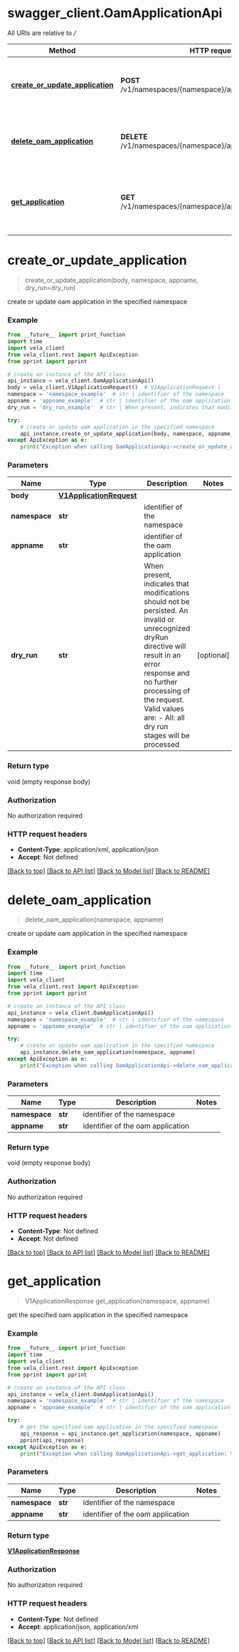 # swagger_client.OamApplicationApi

All URIs are relative to */*

Method | HTTP request | Description
------------- | ------------- | -------------
[**create_or_update_application**](OamApplicationApi.md#create_or_update_application) | **POST** /v1/namespaces/{namespace}/applications/{appname} | create or update oam application in the specified namespace
[**delete_oam_application**](OamApplicationApi.md#delete_oam_application) | **DELETE** /v1/namespaces/{namespace}/applications/{appname} | create or update oam application in the specified namespace
[**get_application**](OamApplicationApi.md#get_application) | **GET** /v1/namespaces/{namespace}/applications/{appname} | get the specified oam application in the specified namespace

# **create_or_update_application**
> create_or_update_application(body, namespace, appname, dry_run=dry_run)

create or update oam application in the specified namespace

### Example

```python
from __future__ import print_function
import time
import vela_client
from vela_client.rest import ApiException
from pprint import pprint

# create an instance of the API class
api_instance = vela_client.OamApplicationApi()
body = vela_client.V1ApplicationRequest()  # V1ApplicationRequest | 
namespace = 'namespace_example'  # str | identifier of the namespace
appname = 'appname_example'  # str | identifier of the oam application
dry_run = 'dry_run_example'  # str | When present, indicates that modifications should not be persisted. An invalid or unrecognized dryRun directive will result in an error response and no further processing of the request. Valid values are: - All: all dry run stages will be processed (optional)

try:
    # create or update oam application in the specified namespace
    api_instance.create_or_update_application(body, namespace, appname, dry_run=dry_run)
except ApiException as e:
    print("Exception when calling OamApplicationApi->create_or_update_application: %s\n" % e)
```

### Parameters

Name | Type | Description  | Notes
------------- | ------------- | ------------- | -------------
 **body** | [**V1ApplicationRequest**](V1ApplicationRequest.md)|  | 
 **namespace** | **str**| identifier of the namespace | 
 **appname** | **str**| identifier of the oam application | 
 **dry_run** | **str**| When present, indicates that modifications should not be persisted. An invalid or unrecognized dryRun directive will result in an error response and no further processing of the request. Valid values are: - All: all dry run stages will be processed | [optional] 

### Return type

void (empty response body)

### Authorization

No authorization required

### HTTP request headers

 - **Content-Type**: application/xml, application/json
 - **Accept**: Not defined

[[Back to top]](#) [[Back to API list]](../vela-client/README.md#documentation-for-api-endpoints) [[Back to Model list]](../vela-client/README.md#documentation-for-models) [[Back to README]](../vela-client/README.md)

# **delete_oam_application**
> delete_oam_application(namespace, appname)

create or update oam application in the specified namespace

### Example

```python
from __future__ import print_function
import time
import vela_client
from vela_client.rest import ApiException
from pprint import pprint

# create an instance of the API class
api_instance = vela_client.OamApplicationApi()
namespace = 'namespace_example'  # str | identifier of the namespace
appname = 'appname_example'  # str | identifier of the oam application

try:
    # create or update oam application in the specified namespace
    api_instance.delete_oam_application(namespace, appname)
except ApiException as e:
    print("Exception when calling OamApplicationApi->delete_oam_application: %s\n" % e)
```

### Parameters

Name | Type | Description  | Notes
------------- | ------------- | ------------- | -------------
 **namespace** | **str**| identifier of the namespace | 
 **appname** | **str**| identifier of the oam application | 

### Return type

void (empty response body)

### Authorization

No authorization required

### HTTP request headers

 - **Content-Type**: Not defined
 - **Accept**: Not defined

[[Back to top]](#) [[Back to API list]](../vela-client/README.md#documentation-for-api-endpoints) [[Back to Model list]](../vela-client/README.md#documentation-for-models) [[Back to README]](../vela-client/README.md)

# **get_application**
> V1ApplicationResponse get_application(namespace, appname)

get the specified oam application in the specified namespace

### Example

```python
from __future__ import print_function
import time
import vela_client
from vela_client.rest import ApiException
from pprint import pprint

# create an instance of the API class
api_instance = vela_client.OamApplicationApi()
namespace = 'namespace_example'  # str | identifier of the namespace
appname = 'appname_example'  # str | identifier of the oam application

try:
    # get the specified oam application in the specified namespace
    api_response = api_instance.get_application(namespace, appname)
    pprint(api_response)
except ApiException as e:
    print("Exception when calling OamApplicationApi->get_application: %s\n" % e)
```

### Parameters

Name | Type | Description  | Notes
------------- | ------------- | ------------- | -------------
 **namespace** | **str**| identifier of the namespace | 
 **appname** | **str**| identifier of the oam application | 

### Return type

[**V1ApplicationResponse**](V1ApplicationResponse.md)

### Authorization

No authorization required

### HTTP request headers

 - **Content-Type**: Not defined
 - **Accept**: application/json, application/xml

[[Back to top]](#) [[Back to API list]](../vela-client/README.md#documentation-for-api-endpoints) [[Back to Model list]](../vela-client/README.md#documentation-for-models) [[Back to README]](../vela-client/README.md)

